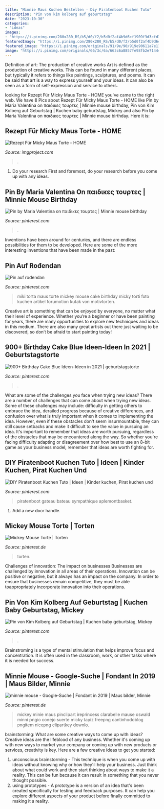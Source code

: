 ```yaml
---
title: "Minnie Maus Kuchen Bestellen - Diy Piratenboot Kuchen Tuto"
description: "Pin von kim kolberg auf geburtstag"
date: "2023-10-30"
categories:
- "ideas"
images:
- "https://i.pinimg.com/280x280_RS/b5/d0/f2/b5d0f2af4b9d6cf1909f3d3cfd3652f4.jpg"
featuredImage: "https://i.pinimg.com/280x280_RS/b5/d0/f2/b5d0f2af4b9d6cf1909f3d3cfd3652f4.jpg"
featured_image: "https://i.pinimg.com/originals/91/9e/90/919e90611a7e1107467b9f99393d0bd8.jpg"
image: "https://i.pinimg.com/originals/66/3c/6a/663c6a8857fe98fb2e714442641e2566.jpg"
---
```



Definition of art: The production of creative works
Art is defined as the production of creative works. This can be found in many different places, but typically it refers to things like paintings, sculptures, and poems. It can be said that art is a way to express yourself and your ideas. It can also be seen as a form of self-expression and service to others.

	

		
looking for Rezept Für Micky Maus Torte - HOME you've came to the right web. We have 8 Pics about Rezept Für Micky Maus Torte - HOME like Pin by Maria Valentina on παιδικες τουρτες | Minnie mouse birthday, Pin von Kim Kolberg auf Geburtstag | Kuchen baby geburtstag, Mickey and also Pin by Maria Valentina on παιδικες τουρτες | Minnie mouse birthday. Here it is:
		
    
## Rezept Für Micky Maus Torte - HOME

<img loading=lazy src="https://imgproject.com/wp-content/uploads/2018/07/rezept-für-micky-maus-torte.jpg" onerror="this.onerror=null;this.src='https://tse3.mm.bing.net/th?id=OIP.2N9G24TG-m7w7Sajz8MB7gHaHa&amp;pid=15.1';" alt="Rezept Für Micky Maus Torte - HOME">

_Source: imgproject.com_

>. 

	

1. Do your research First and foremost, do your research before you come up with any ideas.

    
## Pin By Maria Valentina On παιδικες τουρτες | Minnie Mouse Birthday

<img loading=lazy src="https://i.pinimg.com/originals/66/3c/6a/663c6a8857fe98fb2e714442641e2566.jpg" onerror="this.onerror=null;this.src='https://tse3.mm.bing.net/th?id=OIP.Mjq_N6XvUM3jrIW9KouWCQHaKY&amp;pid=15.1';" alt="Pin by Maria Valentina on παιδικες τουρτες | Minnie mouse birthday">

_Source: pinterest.com_

>. 

	

Inventions have been around for centuries, and there are endless possibilities for them to be developed. Here are some of the more interesting inventions that have been made in the past:

    
## Pin Auf Rođendan

<img loading=lazy src="https://i.pinimg.com/originals/91/9e/90/919e90611a7e1107467b9f99393d0bd8.jpg" onerror="this.onerror=null;this.src='https://tse4.mm.bing.net/th?id=OIP.2HR-lfsk58o0npMRgQ0y1AHaFj&amp;pid=15.1';" alt="Pin auf rođendan">

_Source: pinterest.com_

>miki torta maus torte mickey mouse cake birthday micky torti foto kuchen artikel forumotion kutak von motivtorten. 

	

Creative art is something that can be enjoyed by everyone, no matter what their level of experience. Whether you’re a beginner or have been painting for years, there are many opportunities to explore new techniques and ideas in this medium. There are also many great artists out there just waiting to be discovered, so don’t be afraid to start painting today!

    
## 900+ Birthday Cake Blue Ideen-Ideen In 2021 | Geburtstagstorte

<img loading=lazy src="https://i.pinimg.com/280x280_RS/b5/d0/f2/b5d0f2af4b9d6cf1909f3d3cfd3652f4.jpg" onerror="this.onerror=null;this.src='https://tse3.mm.bing.net/th?id=OIP.eScervVYRDDmqvAbRPh1MwAAAA&amp;pid=15.1';" alt="900+ Birthday Cake Blue Ideen-Ideen in 2021 | geburtstagstorte">

_Source: pinterest.com_

>. 

	

What are some of the challenges you face when trying new ideas?
There are a number of challenges that can come about when trying new ideas. Some of these challenges may include: difficulty in getting others to embrace the idea, derailed progress because of creative differences, and confusion over what is truly important when it comes to implementing the idea. However, even if these obstacles don't seem insurmountable, they can still cause setbacks and make it difficult to see the value in pursuing an idea. It's important to remember that ideas are worth pursuing, regardless of the obstacles that may be encountered along the way. So whether you're facing difficulty adapting or disagreement over how best to use an 8-bit game as your business model, remember that ideas are worth fighting for.

    
## DIY Piratenboot Kuchen Tuto | Ideen | Kinder Kuchen, Pirat Kuchen Und

<img loading=lazy src="https://i.pinimg.com/originals/ed/21/80/ed21809b71afbab4339191dd7e6957df.jpg" onerror="this.onerror=null;this.src='https://tse2.mm.bing.net/th?id=OIP.46xyvLyAL4P9-4wgq85t_AHaF0&amp;pid=15.1';" alt="DIY Piratenboot Kuchen Tuto | Ideen | Kinder kuchen, Pirat kuchen und">

_Source: pinterest.com_

>piratenboot gateau bateau sympathique aplemontbasket. 

	

1. Add a new door handle. 

    
## Mickey Mouse Torte | Torten

<img loading=lazy src="https://i.pinimg.com/originals/65/cb/6e/65cb6e54d9cb8788236fac308c4bd0e5.jpg" onerror="this.onerror=null;this.src='https://tse2.mm.bing.net/th?id=OIP.hv968PF_vL3xQb0w6VfopQHaJQ&amp;pid=15.1';" alt="Mickey Mouse Torte | Torten">

_Source: pinterest.de_

>torten. 

	

Challenges of innovation: The impact on businesses
Businesses are challenged by innovation in all areas of their operations. Innovation can be positive or negative, but it always has an impact on the company. In order to ensure that businesses remain competitive, they must be able toappropriately incorporate innovation into their operations.

    
## Pin Von Kim Kolberg Auf Geburtstag | Kuchen Baby Geburtstag, Mickey

<img loading=lazy src="https://i.pinimg.com/474x/79/5d/69/795d691a9a272a8f9fd48996d348b57d--mickey-cakes-cupcakes-mickey-mouse-fondant.jpg" onerror="this.onerror=null;this.src='https://tse3.mm.bing.net/th?id=OIP.0acMCSP9d1kSa1-LwPs62gAAAA&amp;pid=15.1';" alt="Pin von Kim Kolberg auf Geburtstag | Kuchen baby geburtstag, Mickey">

_Source: pinterest.com_

>. 

	

Brainstroming is a type of mental stimulation that helps improve focus and concentration. It is often used in the classroom, work, or other tasks where it is needed for success.

    
## Minnie Mouse - Google-Suche | Fondant In 2019 | Maus Bilder, Minnie

<img loading=lazy src="https://i.pinimg.com/236x/83/0a/54/830a54c4034a6ee920d53f38e77a5eb9.jpg" onerror="this.onerror=null;this.src='https://tse4.mm.bing.net/th?id=OIP.K_oEv9EgLQPawDsFlLmkSAAAAA&amp;pid=15.1';" alt="minnie mouse - Google-Suche | Fondant in 2019 | Maus bilder, Minnie">

_Source: pinterest.de_

>mickey minie maus pinclipart ireprincess clarabelle mause oswald minni pngio conejo suerte micky tapiz freepng cantinhodoblog pngitem nicepng clipartkey downlo. 

	

brainstorming: What are some creative ways to come up with ideas?
Creative ideas are the lifeblood of any business. Whether it's coming up with new ways to market your company or coming up with new products or services, creativity is key. Here are a few creative ideas to get you started: 
1. unconscious brainstorming - This technique is when you come up with ideas without knowing why or how they'll help your business. Just think about what could work and then start thinking about ways to make it a reality. This can be fun because it can result in something that you never thought possible. 
2. using prototypes - A prototype is a version of an idea that's been created specifically for testing and feedback purposes. It can help you explore different aspects of your product before finally committed to making it a reality.

